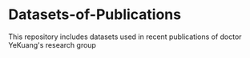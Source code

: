 # Datasets-of-Publications
This repository includes datasets used in recent publications of doctor YeKuang's research group

